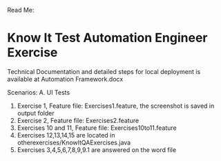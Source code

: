 
Read Me:
# Know It Test Automation Engineer Exercise

Technical Documentation and detailed steps 
for local deployment is available at Automation Framework.docx 

Scenarios:
A. UI Tests
1. Exercise 1, Feature file: Exercises1.feature, the screenshot is saved in output folder
2. Exercise 2, Feature file: Exercises2.feature
3. Exercises 10 and 11, Feature file: Exercises10to11.feature
4. Exercises 12,13,14,15 are located in otherexercises/KnowItQAExercises.java
5. Exercises 3,4,5,6,7,8,9,9.1  are answered on the word file 